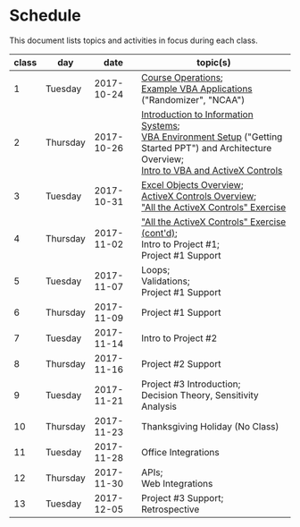 # Schedule

This document lists topics and activities in focus during each class.

class | day | date | topic(s)
--- | --- | --- | ---
1 | Tuesday | 2017-10-24 | [Course Operations](/README.md); <br> [Example VBA Applications](https://campus.georgetown.edu/webapps/blackboard/content/listContentEditable.jsp?content_id=_4454518_1&course_id=_745457_1) ("Randomizer", "NCAA")
2 | Thursday | 2017-10-26 | [Introduction to Information Systems](/notes/information-systems/overview.md); <br> [VBA Environment Setup](https://campus.georgetown.edu/webapps/blackboard/content/listContentEditable.jsp?content_id=_4454518_1&course_id=_745457_1) ("Getting Started PPT") and Architecture Overview; <br> [Intro to VBA and ActiveX Controls](/exercises/self-aware-button/exercise.md)
3 | Tuesday | 2017-10-31 | [Excel Objects Overview](/notes/visual-basic/excel-objects.md); <br> [ActiveX Controls Overview](/notes/visual-basic/activex-controls.md); <br> ["All the ActiveX Controls" Exercise](/exercises/all-the-controls/exercise.md)
4 | Thursday | 2017-11-02 | ["All the ActiveX Controls" Exercise (cont'd)](/exercises/all-the-controls/exercise.md); <br> Intro to Project #1; <br> Project #1 Support
5 | Tuesday | 2017-11-07 | Loops; <br> Validations; <br> Project #1 Support
6 | Thursday | 2017-11-09 | Project #1 Support
7 | Tuesday | 2017-11-14 | Intro to Project #2
8 | Thursday | 2017-11-16 | Project #2 Support
9 | Tuesday | 2017-11-21 | Project #3 Introduction; <br> Decision Theory, Sensitivity Analysis
10 | Thursday | 2017-11-23 | Thanksgiving Holiday (No Class)
11 | Tuesday | 2017-11-28 | Office Integrations
12 | Thursday | 2017-11-30 | APIs; <br> Web Integrations
13 | Tuesday | 2017-12-05 | Project #3 Support; <br> Retrospective
